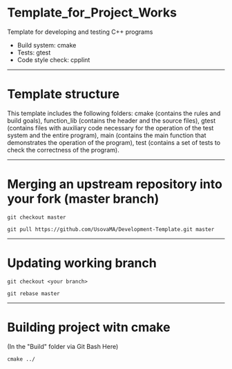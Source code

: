 # Template_for_Project_Works

Template for developing and testing C++ programs

* Build system: cmake
* Tests: gtest
* Code style check: cpplint

***
# **Template structure**

This template includes the following folders: cmake (contains the rules and build goals), function_lib (contains the header and the source files), gtest (contains files with auxiliary code necessary for the operation of the test system and the entire program), main (contains the main function that demonstrates the operation of the program), test (contains a set of tests to check the correctness of the program).

***
# **Merging an upstream repository into your fork (master branch)**

`git checkout master`

 `git pull https://github.com/UsovaMA/Development-Template.git master`
 
 ***
# **Updating working branch**

`git checkout <your branch>`

 `git rebase master`

 ***
# **Building project witn cmake**
(In the "Build" folder via Git Bash Here)

`cmake ../`
